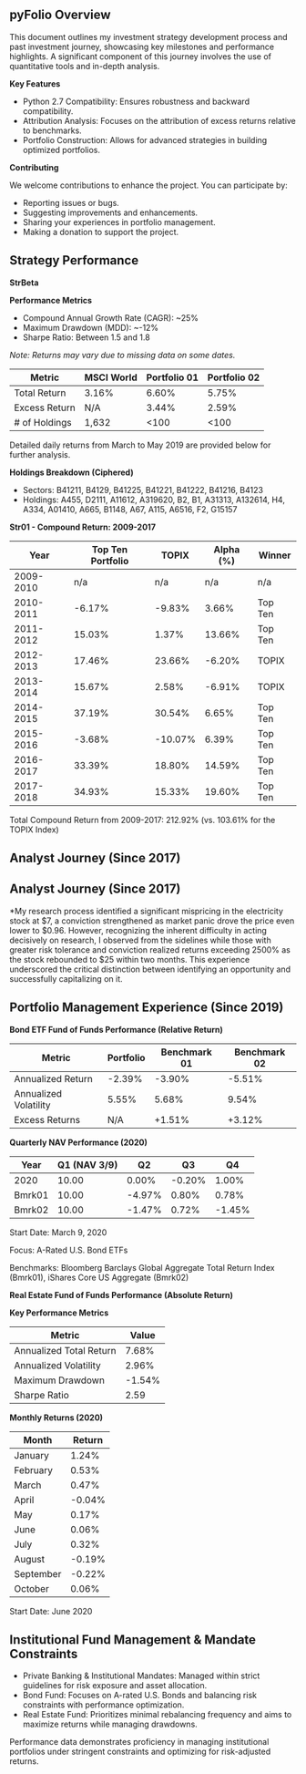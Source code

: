## pyFolio Overview

This document outlines my investment strategy development process and past investment journey, showcasing key milestones and performance highlights. A significant component of this journey involves the use of quantitative tools and in-depth analysis.

**Key Features**

*   Python 2.7 Compatibility: Ensures robustness and backward compatibility.
*   Attribution Analysis: Focuses on the attribution of excess returns relative to benchmarks.
*   Portfolio Construction: Allows for advanced strategies in building optimized portfolios.

**Contributing**

We welcome contributions to enhance the project. You can participate by:

*   Reporting issues or bugs.
*   Suggesting improvements and enhancements.
*   Sharing your experiences in portfolio management.
*   Making a donation to support the project.

## Strategy Performance

**StrBeta**

**Performance Metrics**

*   Compound Annual Growth Rate (CAGR): ~25%
*   Maximum Drawdown (MDD): ~-12%
*   Sharpe Ratio: Between 1.5 and 1.8

*Note: Returns may vary due to missing data on some dates.*

| Metric          | MSCI World | Portfolio 01 | Portfolio 02 |
| --------------- | ---------- | ------------- | ------------- |
| Total Return    | 3.16%      | 6.60%         | 5.75%         |
| Excess Return   | N/A        | 3.44%         | 2.59%         |
| # of Holdings | 1,632      | <100          | <100          |

Detailed daily returns from March to May 2019 are provided below for further analysis.

**Holdings Breakdown (Ciphered)**

*   Sectors: B41211, B4129, B41225, B41221, B41222, B41216, B4123
*   Holdings: A455, D2111, A11612, A319620, B2, B1, A31313, A132614, H4, A334, A01410, A665, B1148, A67, A115, A6516, F2, G15157

**Str01 - Compound Return: 2009-2017**

| Year        | Top Ten Portfolio | TOPIX    | Alpha (%) | Winner    |
| ----------- | ----------------- | -------- | --------- | --------- |
| 2009-2010   | n/a               | n/a      | n/a       | n/a       |
| 2010-2011   | -6.17%            | -9.83%   | 3.66%     | Top Ten   |
| 2011-2012   | 15.03%            | 1.37%    | 13.66%    | Top Ten   |
| 2012-2013   | 17.46%            | 23.66%   | -6.20%    | TOPIX     |
| 2013-2014   | 15.67%            | 2.58%    | -6.91%    | TOPIX     |
| 2014-2015   | 37.19%            | 30.54%   | 6.65%     | Top Ten   |
| 2015-2016   | -3.68%            | -10.07%  | 6.39%     | Top Ten   |
| 2016-2017   | 33.39%            | 18.80%   | 14.59%    | Top Ten   |
| 2017-2018   | 34.93%            | 15.33%   | 19.60%    | Top Ten   |

Total Compound Return from 2009-2017: 212.92% (vs. 103.61% for the TOPIX Index)

## Analyst Journey (Since 2017)

## Analyst Journey (Since 2017)

*My research process identified a significant mispricing in the electricity stock at $7, a conviction strengthened as market panic drove the price even lower to $0.96. However, recognizing the inherent difficulty in acting decisively on research, I observed from the sidelines while those with greater risk tolerance and conviction realized returns exceeding 2500% as the stock rebounded to $25 within two months. This experience underscored the critical distinction between identifying an opportunity and successfully capitalizing on it.


## Portfolio Management Experience (Since 2019)

**Bond ETF Fund of Funds Performance (Relative Return)**

| Metric              | Portfolio | Benchmark 01 | Benchmark 02 |
| ------------------- | --------- | ------------- | ------------- |
| Annualized Return   | -2.39%    | -3.90%        | -5.51%        |
| Annualized Volatility | 5.55%     | 5.68%         | 9.54%         |
| Excess Returns      | N/A       | +1.51%        | +3.12%        |

**Quarterly NAV Performance (2020)**

| Year    | Q1 (NAV 3/9) | Q2      | Q3      | Q4      |
| ------- | ------------ | ------- | ------- | ------- |
| 2020    | 10.00        | 0.00%   | -0.20%  | 1.00%   |
| Bmrk01  | 10.00        | -4.97%  | 0.80%   | 0.78%   |
| Bmrk02  | 10.00        | -1.47%  | 0.72%   | -1.45%  |

Start Date: March 9, 2020

Focus: A-Rated U.S. Bond ETFs

Benchmarks: Bloomberg Barclays Global Aggregate Total Return Index (Bmrk01), iShares Core US Aggregate (Bmrk02)

**Real Estate Fund of Funds Performance (Absolute Return)**

**Key Performance Metrics**

| Metric                   | Value   |
| ------------------------ | ------- |
| Annualized Total Return  | 7.68%   |
| Annualized Volatility    | 2.96%   |
| Maximum Drawdown         | -1.54%  |
| Sharpe Ratio             | 2.59    |

**Monthly Returns (2020)**

| Month     | Return |
| --------- | ------ |
| January   | 1.24%  |
| February  | 0.53%  |
| March     | 0.47%  |
| April     | -0.04% |
| May       | 0.17%  |
| June      | 0.06%  |
| July      | 0.32%  |
| August    | -0.19% |
| September | -0.22% |
| October   | 0.06%  |

Start Date: June 2020

## Institutional Fund Management & Mandate Constraints

*   Private Banking & Institutional Mandates: Managed within strict guidelines for risk exposure and asset allocation.
*   Bond Fund: Focuses on A-rated U.S. Bonds and balancing risk constraints with performance optimization.
*   Real Estate Fund: Prioritizes minimal rebalancing frequency and aims to maximize returns while managing drawdowns.

Performance data demonstrates proficiency in managing institutional portfolios under stringent constraints and optimizing for risk-adjusted returns.
